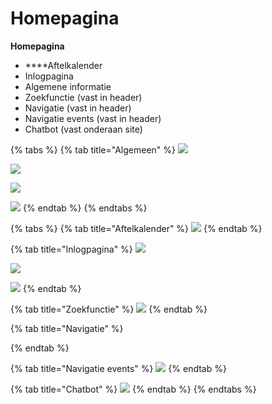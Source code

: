 # Homepagina

**Homepagina**   
- ****Aftelkalender  
- Inlogpagina  
- Algemene informatie  
- Zoekfunctie \(vast in header\)  
- Navigatie \(vast in header\)  
- Navigatie events \(vast in header\)  
- Chatbot \(vast onderaan site\)  


{% tabs %}
{% tab title="Algemeen" %}
![](../../../.gitbook/assets/home1-done.jpeg)

![](../../../.gitbook/assets/scannable-document-5-op-5-mrt.-2019-14_51_41.jpeg)

![](../../../.gitbook/assets/home2-done.jpeg)

![](../../../.gitbook/assets/home2.jpeg)
{% endtab %}
{% endtabs %}

{% tabs %}
{% tab title="Aftelkalender" %}
![](../../../.gitbook/assets/aftel-done.jpeg)
{% endtab %}

{% tab title="Inlogpagina" %}
![](../../../.gitbook/assets/inlogpagina.jpeg)

![](../../../.gitbook/assets/inloggen.jpeg)

![](../../../.gitbook/assets/inloggen2.jpeg)
{% endtab %}

{% tab title="Zoekfunctie" %}
![](../../../.gitbook/assets/zoekbalk.jpeg)
{% endtab %}

{% tab title="Navigatie" %}

{% endtab %}

{% tab title="Navigatie events" %}
![](../../../.gitbook/assets/scannable-document-3-op-5-mrt.-2019-14_51_41.jpeg)
{% endtab %}

{% tab title="Chatbot" %}
![](../../../.gitbook/assets/scannable-document-2-op-5-mrt.-2019-14_51_41.jpeg)
{% endtab %}
{% endtabs %}



